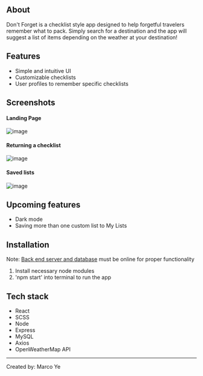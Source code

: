 ## About

Don't Forget is a checklist style app designed to help forgetful travelers remember what to pack. Simply search for a destination and the app will suggest a list of items depending on the weather at your destination!

## Features
- Simple and intuitive UI
- Customizable checklists
- User profiles to remember specific checklists

## Screenshots
#### Landing Page
![image](https://user-images.githubusercontent.com/104222379/183975178-adcb58b2-d980-4ec7-9e6a-189aed7710ab.png)

#### Returning a checklist
![image](https://user-images.githubusercontent.com/104222379/183975536-65a630eb-4945-4993-a4ec-3f5afa45f670.png)

#### Saved lists
![image](https://user-images.githubusercontent.com/104222379/184019090-b3fa6447-5f36-4979-98d2-9617edf36158.png)

## Upcoming features
- Dark mode
- Saving more than one custom list to My Lists

## Installation
Note: [Back end server and database](https://github.com/marcopoloye/dont-forget-backend) must be online for proper functionality
1. Install necessary node modules
2. 'npm start' into terminal to run the app

## Tech stack
- React
- SCSS
- Node
- Express
- MySQL
- Axios
- OpenWeatherMap API
---------------------------------
Created by: Marco Ye
